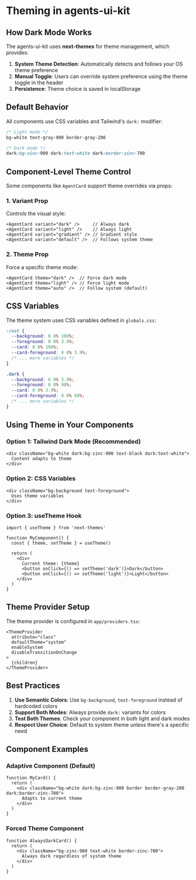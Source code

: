 # Theming in agents-ui-kit

## How Dark Mode Works

The agents-ui-kit uses **next-themes** for theme management, which provides:

1. **System Theme Detection**: Automatically detects and follows your OS theme preference
2. **Manual Toggle**: Users can override system preference using the theme toggle in the header
3. **Persistence**: Theme choice is saved in localStorage

## Default Behavior

All components use CSS variables and Tailwind's `dark:` modifier:

```css
/* Light mode */
bg-white text-gray-900 border-gray-200

/* Dark mode */
dark:bg-zinc-900 dark:text-white dark:border-zinc-700
```

## Component-Level Theme Control

Some components like `AgentCard` support theme overrides via props:

### 1. Variant Prop
Controls the visual style:
```tsx
<AgentCard variant="dark" />     // Always dark
<AgentCard variant="light" />    // Always light
<AgentCard variant="gradient" /> // Gradient style
<AgentCard variant="default" />  // Follows system theme
```

### 2. Theme Prop
Force a specific theme mode:
```tsx
<AgentCard theme="dark" />  // Force dark mode
<AgentCard theme="light" /> // Force light mode
<AgentCard theme="auto" />  // Follow system (default)
```

## CSS Variables

The theme system uses CSS variables defined in `globals.css`:

```css
:root {
  --background: 0 0% 100%;
  --foreground: 0 0% 3.9%;
  --card: 0 0% 100%;
  --card-foreground: 0 0% 3.9%;
  /* ... more variables */
}

.dark {
  --background: 0 0% 3.9%;
  --foreground: 0 0% 98%;
  --card: 0 0% 3.9%;
  --card-foreground: 0 0% 98%;
  /* ... more variables */
}
```

## Using Theme in Your Components

### Option 1: Tailwind Dark Mode (Recommended)
```tsx
<div className="bg-white dark:bg-zinc-900 text-black dark:text-white">
  Content adapts to theme
</div>
```

### Option 2: CSS Variables
```tsx
<div className="bg-background text-foreground">
  Uses theme variables
</div>
```

### Option 3: useTheme Hook
```tsx
import { useTheme } from 'next-themes'

function MyComponent() {
  const { theme, setTheme } = useTheme()
  
  return (
    <div>
      Current theme: {theme}
      <button onClick={() => setTheme('dark')}>Dark</button>
      <button onClick={() => setTheme('light')}>Light</button>
    </div>
  )
}
```

## Theme Provider Setup

The theme provider is configured in `app/providers.tsx`:

```tsx
<ThemeProvider
  attribute="class"
  defaultTheme="system"
  enableSystem
  disableTransitionOnChange
>
  {children}
</ThemeProvider>
```

## Best Practices

1. **Use Semantic Colors**: Use `bg-background`, `text-foreground` instead of hardcoded colors
2. **Support Both Modes**: Always provide `dark:` variants for colors
3. **Test Both Themes**: Check your component in both light and dark modes
4. **Respect User Choice**: Default to system theme unless there's a specific need

## Component Examples

### Adaptive Component (Default)
```tsx
function MyCard() {
  return (
    <div className="bg-white dark:bg-zinc-900 border border-gray-200 dark:border-zinc-700">
      Adapts to current theme
    </div>
  )
}
```

### Forced Theme Component
```tsx
function AlwaysDarkCard() {
  return (
    <div className="bg-zinc-900 text-white border-zinc-700">
      Always dark regardless of system theme
    </div>
  )
}
